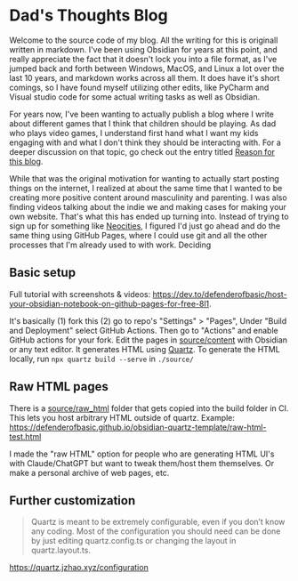 # Dad's Thoughts Blog

Welcome to the source code of my blog. All the writing for this is originall written in markdown. I've been using Obsidian for years at this point, and really appreciate the fact that it doesn't lock you into a file format, as I've jumped back and forth between Windows, MacOS, and Linux a lot over the last 10 years, and markdown works across all them. It does have it's short comings, so I have found myself utilizing other edits, like PyCharm and Visual studio code for some actual writing tasks as well as Obsidian. 

For years now, I've been wanting to actually publish a blog where I write about different games that I think that children should be playing. As dad who plays video games, I understand first hand what I want my kids engaging with and what I don't think they should be interacting with. For a deeper discussion on that topic, go check out the entry titled [Reason for this blog](https://ty-whit.github.io/dads-thoughts/Kids-Reviews/Motivation). 

While that was the original motivation for wanting to actually start posting things on the internet, I realized at about the same time that I wanted to be creating more positive content around masculinity and parenting. I was also finding videos talking about the indie we and making cases for making your own website. That's what this has ended up turning into. Instead of trying to sign up for something like [Neocities](https://neocities.org/), I figured I'd just go ahead and do the same thing using GitHub Pages, where I could use git and all the other processes that I'm already used to with work. Deciding 
## Basic setup

Full tutorial with screenshots & videos: https://dev.to/defenderofbasic/host-your-obsidian-notebook-on-github-pages-for-free-8l1. 

It's basically (1) fork this (2) go to repo's "Settings" > "Pages", Under "Build and Deployment" select GitHub Actions. Then go to "Actions" and enable GitHub actions for your fork. Edit the pages in [source/content](./source/content) with Obsidian or any text editor. It generates HTML using [Quartz](https://github.com/jackyzha0/quartz). To generate the HTML locally, run `npx quartz build --serve` in `./source/`

## Raw HTML pages

There is a [source/raw_html](./source/raw_html) folder that gets copied into the build folder in CI. This lets you host arbitrary HTML outside of quartz. Example: https://defenderofbasic.github.io/obsidian-quartz-template/raw-html-test.html

I made the "raw HTML" option for people who are generating HTML UI's with Claude/ChatGPT but want to tweak them/host them themselves. Or make a personal archive of web pages, etc.

## Further customization

> Quartz is meant to be extremely configurable, even if you don’t know any coding. Most of the configuration you should need can be done by just editing quartz.config.ts or changing the layout in quartz.layout.ts.

https://quartz.jzhao.xyz/configuration
